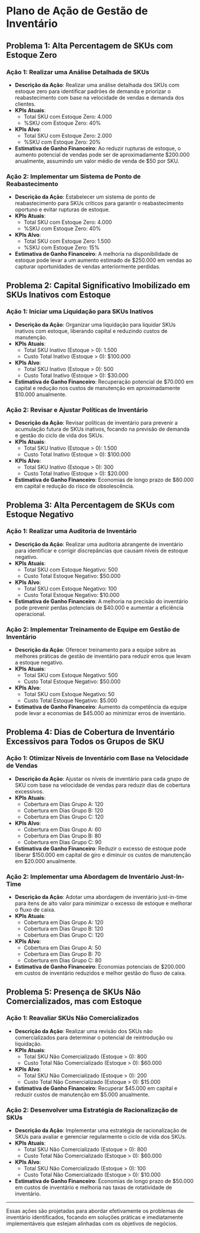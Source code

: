 
# Plano de Ação de Gestão de Inventário

## Problema 1: Alta Percentagem de SKUs com Estoque Zero

### Ação 1: Realizar uma Análise Detalhada de SKUs
- **Descrição da Ação**: Realizar uma análise detalhada dos SKUs com estoque zero para identificar padrões de demanda e priorizar o reabastecimento com base na velocidade de vendas e demanda dos clientes.
- **KPIs Atuais**: 
  - Total SKU com Estoque Zero: 4.000
  - %SKU com Estoque Zero: 40%
- **KPIs Alvo**: 
  - Total SKU com Estoque Zero: 2.000
  - %SKU com Estoque Zero: 20%
- **Estimativa de Ganho Financeiro**: Ao reduzir rupturas de estoque, o aumento potencial de vendas pode ser de aproximadamente $200.000 anualmente, assumindo um valor médio de venda de $50 por SKU.

### Ação 2: Implementar um Sistema de Ponto de Reabastecimento
- **Descrição da Ação**: Estabelecer um sistema de ponto de reabastecimento para SKUs críticos para garantir o reabastecimento oportuno e evitar rupturas de estoque.
- **KPIs Atuais**: 
  - Total SKU com Estoque Zero: 4.000
  - %SKU com Estoque Zero: 40%
- **KPIs Alvo**: 
  - Total SKU com Estoque Zero: 1.500
  - %SKU com Estoque Zero: 15%
- **Estimativa de Ganho Financeiro**: A melhoria na disponibilidade de estoque pode levar a um aumento estimado de $250.000 em vendas ao capturar oportunidades de vendas anteriormente perdidas.

## Problema 2: Capital Significativo Imobilizado em SKUs Inativos com Estoque

### Ação 1: Iniciar uma Liquidação para SKUs Inativos
- **Descrição da Ação**: Organizar uma liquidação para liquidar SKUs inativos com estoque, liberando capital e reduzindo custos de manutenção.
- **KPIs Atuais**: 
  - Total SKU Inativo (Estoque > 0): 1.500
  - Custo Total Inativo (Estoque > 0): $100.000
- **KPIs Alvo**: 
  - Total SKU Inativo (Estoque > 0): 500
  - Custo Total Inativo (Estoque > 0): $30.000
- **Estimativa de Ganho Financeiro**: Recuperação potencial de $70.000 em capital e redução nos custos de manutenção em aproximadamente $10.000 anualmente.

### Ação 2: Revisar e Ajustar Políticas de Inventário
- **Descrição da Ação**: Revisar políticas de inventário para prevenir a acumulação futura de SKUs inativos, focando na previsão de demanda e gestão do ciclo de vida dos SKUs.
- **KPIs Atuais**: 
  - Total SKU Inativo (Estoque > 0): 1.500
  - Custo Total Inativo (Estoque > 0): $100.000
- **KPIs Alvo**: 
  - Total SKU Inativo (Estoque > 0): 300
  - Custo Total Inativo (Estoque > 0): $20.000
- **Estimativa de Ganho Financeiro**: Economias de longo prazo de $80.000 em capital e redução do risco de obsolescência.

## Problema 3: Alta Percentagem de SKUs com Estoque Negativo

### Ação 1: Realizar uma Auditoria de Inventário
- **Descrição da Ação**: Realizar uma auditoria abrangente de inventário para identificar e corrigir discrepâncias que causam níveis de estoque negativo.
- **KPIs Atuais**: 
  - Total SKU com Estoque Negativo: 500
  - Custo Total Estoque Negativo: $50.000
- **KPIs Alvo**: 
  - Total SKU com Estoque Negativo: 100
  - Custo Total Estoque Negativo: $10.000
- **Estimativa de Ganho Financeiro**: A melhoria na precisão do inventário pode prevenir perdas potenciais de $40.000 e aumentar a eficiência operacional.

### Ação 2: Implementar Treinamento de Equipe em Gestão de Inventário
- **Descrição da Ação**: Oferecer treinamento para a equipe sobre as melhores práticas de gestão de inventário para reduzir erros que levam a estoque negativo.
- **KPIs Atuais**: 
  - Total SKU com Estoque Negativo: 500
  - Custo Total Estoque Negativo: $50.000
- **KPIs Alvo**: 
  - Total SKU com Estoque Negativo: 50
  - Custo Total Estoque Negativo: $5.000
- **Estimativa de Ganho Financeiro**: Aumento da competência da equipe pode levar a economias de $45.000 ao minimizar erros de inventário.

## Problema 4: Dias de Cobertura de Inventário Excessivos para Todos os Grupos de SKU

### Ação 1: Otimizar Níveis de Inventário com Base na Velocidade de Vendas
- **Descrição da Ação**: Ajustar os níveis de inventário para cada grupo de SKU com base na velocidade de vendas para reduzir dias de cobertura excessivos.
- **KPIs Atuais**: 
  - Cobertura em Dias Grupo A: 120
  - Cobertura em Dias Grupo B: 120
  - Cobertura em Dias Grupo C: 120
- **KPIs Alvo**: 
  - Cobertura em Dias Grupo A: 60
  - Cobertura em Dias Grupo B: 80
  - Cobertura em Dias Grupo C: 90
- **Estimativa de Ganho Financeiro**: Reduzir o excesso de estoque pode liberar $150.000 em capital de giro e diminuir os custos de manutenção em $20.000 anualmente.

### Ação 2: Implementar uma Abordagem de Inventário Just-In-Time
- **Descrição da Ação**: Adotar uma abordagem de inventário just-in-time para itens de alto valor para minimizar o excesso de estoque e melhorar o fluxo de caixa.
- **KPIs Atuais**: 
  - Cobertura em Dias Grupo A: 120
  - Cobertura em Dias Grupo B: 120
  - Cobertura em Dias Grupo C: 120
- **KPIs Alvo**: 
  - Cobertura em Dias Grupo A: 50
  - Cobertura em Dias Grupo B: 70
  - Cobertura em Dias Grupo C: 80
- **Estimativa de Ganho Financeiro**: Economias potenciais de $200.000 em custos de inventário reduzidos e melhor gestão do fluxo de caixa.

## Problema 5: Presença de SKUs Não Comercializados, mas com Estoque

### Ação 1: Reavaliar SKUs Não Comercializados
- **Descrição da Ação**: Realizar uma revisão dos SKUs não comercializados para determinar o potencial de reintrodução ou liquidação.
- **KPIs Atuais**: 
  - Total SKU Não Comercializado (Estoque > 0): 800
  - Custo Total Não Comercializado (Estoque > 0): $60.000
- **KPIs Alvo**: 
  - Total SKU Não Comercializado (Estoque > 0): 200
  - Custo Total Não Comercializado (Estoque > 0): $15.000
- **Estimativa de Ganho Financeiro**: Recuperar $45.000 em capital e reduzir custos de manutenção em $5.000 anualmente.

### Ação 2: Desenvolver uma Estratégia de Racionalização de SKUs
- **Descrição da Ação**: Implementar uma estratégia de racionalização de SKUs para avaliar e gerenciar regularmente o ciclo de vida dos SKUs.
- **KPIs Atuais**: 
  - Total SKU Não Comercializado (Estoque > 0): 800
  - Custo Total Não Comercializado (Estoque > 0): $60.000
- **KPIs Alvo**: 
  - Total SKU Não Comercializado (Estoque > 0): 100
  - Custo Total Não Comercializado (Estoque > 0): $10.000
- **Estimativa de Ganho Financeiro**: Economias de longo prazo de $50.000 em custos de inventário e melhoria nas taxas de rotatividade de inventário.

---

Essas ações são projetadas para abordar efetivamente os problemas de inventário identificados, focando em soluções práticas e imediatamente implementáveis que estejam alinhadas com os objetivos de negócios.